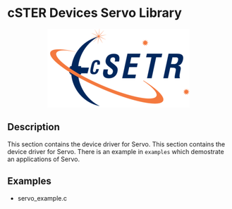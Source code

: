 # cSTER Devices Servo Library

<!-- Replace w/doxygen images -->
<!-- @image html cSTER_logo.png
@image latex cSTER_logo.png -->

<p align="center">
  <img src="../resources/images/cSTER_logo.png" />
</p>

## Description
This section contains the device driver for Servo. This section contains the device driver for Servo. There is an example in  `examples` which demostrate an applications of Servo.

## Examples
- servo_example.c
